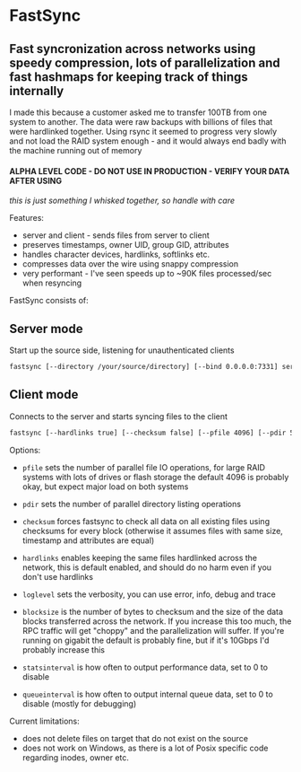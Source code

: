 # FastSync

## Fast syncronization across networks using speedy compression, lots of parallelization and fast hashmaps for keeping track of things internally

I made this because a customer asked me to transfer 100TB from one system to another. The data were raw backups with billions of files that were hardlinked together. Using rsync it seemed to progress very slowly and not load the RAID system enough - and it would always end badly with the machine running out of memory

#### ALPHA LEVEL CODE - DO NOT USE IN PRODUCTION - VERIFY YOUR DATA AFTER USING

*this is just something I whisked together, so handle with care*

Features:

- server and client - sends files from server to client
- preserves timestamps, owner UID, group GID, attributes
- handles character devices, hardlinks, softlinks etc.
- compresses data over the wire using snappy compression
- very performant - I've seen speeds up to ~90K files processed/sec when resyncing

FastSync consists of:

## Server mode

Start up the source side, listening for unauthenticated clients

```bash
fastsync [--directory /your/source/directory] [--bind 0.0.0.0:7331] server
```

## Client mode

Connects to the server and starts syncing files to the client

```bash
fastsync [--hardlinks true] [--checksum false] [--pfile 4096] [--pdir 512] [--loglevel info] [--blocksize 131072] [--statsinterval 5] [--queueinterval 30] [--directory /your/target/directory] [--bind serverip:7331] client
```

Options:

- ```pfile``` sets the number of parallel file IO operations, for large RAID systems with lots of drives or flash storage the default 4096 is probably okay, but expect major load on both systems
- ```pdir``` sets the number of parallel directory listing operations

- ```checksum``` forces fastsync to check all data on all existing files using checksums for every block (otherwise it assumes files with same size, timestamp and attributes are equal)

- ```hardlinks``` enables keeping the same files hardlinked across the network, this is default enabled, and should do no harm even if you don't use hardlinks

- ```loglevel``` sets the verbosity, you can use error, info, debug and trace

- ```blocksize``` is the number of bytes to checksum and the size of the data blocks transferred across the network. If you increase this too much, the RPC traffic will get "choppy" and the parallelization will suffer. If you're running on gigabit the default is probably fine, but if it's 10Gbps I'd probably increase this

- ```statsinterval``` is how often to output performance data, set to 0 to disable

- ```queueinterval``` is how often to output internal queue data, set to 0 to disable (mostly for debugging)

Current limitations:

- does not delete files on target that do not exist on the source
- does not work on Windows, as there is a lot of Posix specific code regarding inodes, owner etc.
